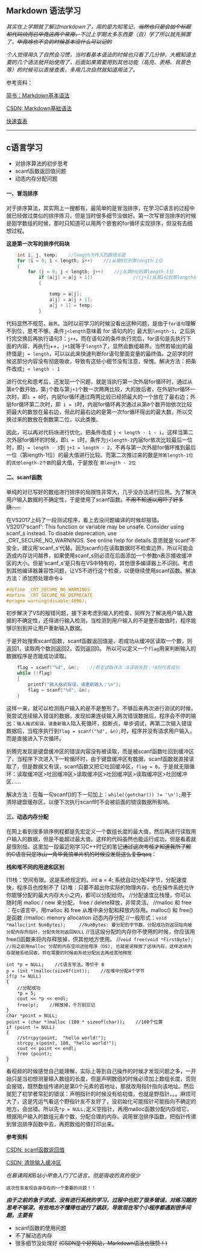 ## Markdown 语法学习
*其实在上学期就了解过markdown了，用的是为知笔记，~~当然也只是会加个标题和代码块而已毕竟这两个常用，~~不过上学期太多东西要（自）学了所以就先搁置了，~~毕竟啥也不会的时候基本没什么可以记的~~*

*个人觉得用久了自然会习惯，当时看基本语法的时候也只看了几分钟，大概知道主要的几个语法就开始使用了，后面如果需要用到其他功能（高亮、表格、背景色等）的时候可以直接查表，多用几次自然就知道用法了。*


参考资料：

[简书：Markdown基本语法](https://www.jianshu.com/p/191d1e21f7ed)

[CSDN: Markdown基础语法](https://blog.csdn.net/qq_30748863/article/details/84485240?depth_1-utm_source=distribute.pc_relevant.none-task&utm_source=distribute.pc_relevant.none-task)

[快速查表](https://blog.csdn.net/u014061630/article/details/81359144?depth_1-utm_source=distribute.pc_relevant.none-task&utm_source=distribute.pc_relevant.none-task)

***

## c语言学习

* 对排序算法的初步思考
* scanf函数返回值问题
* 动态内存分配问题

#### 一、冒泡排序
对于排序算法，其实网上一搜都有，最简单的是冒泡排序，在学习C语言的过程中就已经做过类似的排序练习，但是当时很多细节没做好。第一次写冒泡排序的时候是刚学数组的时候，那时只知道可以用两个嵌套的for循环实现排序，但没有去细想过程。

**这是第一次写的排序代码块**

```c
    int i, j, temp;    //length为传入的数组长度
    for (i = 0; i < length; i++)    //i从第0位到第length-1位
    {
        for (j = 0; j < length; j++)    //j从第0位到第length-1位
            if (a[j] > a[j + 1])               //(j+1)从第1位到第length位，越界！
            {

                temp = a[j];
                a[j] = a[j + 1];
                a[j + 1] = temp;
            }
```

代码显然不规范，`越界`。当时以前学习的时候没看出这种问题，是由于`for语句`理解不到位，思考不够。条件`j<length`意味着 for 语句内的`j` 最大到`length-1`，之后执行完交换后再执行语句3：`j++`。而在语句2的条件执行完后，for语句是先执行下面的内容，再执行j++，`j+1`就等于`length`了，显然会数组越界。当然若输出j的最终值是`j = length`，可以以此来快速判断for语句里面变量的最终值。之前学的时候这部分内容没有彻底吸收，导致有这些小细节没有注意，惭愧。解决方法：把条件改成`j < length - 1`

进行优化和思考后，还发现一个问题，就是当执行第一次外层for循环时，通过从第`0`个数开始，第`j`个数与第`j+1`个数一次两两比较，大的放后者，在外层for循环一次时，即`i = 0`时，内层for循环通过两两比较已经把最大的一个放在了最右边；外层for循环第二次时，即` i = 1`时，内层for循环再次通过从第`0`个数开始依次比较把最大的数放在最右边，但此时最右边的是第一次for循环得出的最大数，所以交换过来的数放在倒数第二位，以此类推。

因此，可以再对代码块进行优化，把条件改成 `j < length - 1 - i`，这样当第二次外层for循环的时候，即`i = 1`时，条件为`j<length-2`内层for依次比较最后一位时，即`j = length - 3`到 `j+1 = length - 2`，不再与第一次外层for循环推到最后一位（第length-1位）的最大值进行比较。而第二次推过来的数是`除第length-1位`的`其他length-2个数`的最大值，于是放在 `第length - 2位`

#### 二、scanf函数
单纯的对已写好的数组进行排序的局限性非常大，几乎没办法进行应用。为了解决用户输入数据的不确定性，于是使用了scanf函数。~~不用不知道以用吓了好多跳......~~

在VS2017上码了一段测试程序，看上去没问题编译的时候却报错。VS2017'scanf': This function or variable may be unsafe. Consider using scanf_s instead. To disable deprecation, use _CRT_SECURE_NO_WARNINGS. See online help for details.意思就是‘scanf’不安全，建议用‘scanf_s’代替。因为scanf()在读取数据时不检查边界，所以可能会造成内存访问越界，如果使用scanf_s则必须在后面添加一个参数n表示接收缓冲区的大小。但是‘scanf_s’是只有在VS中特有的，其他很多编译器上不识别。考虑到其他编译器兼容性问题，让VS不进行这个检查，以便继续使用scanf函数。解决方法：添加预处理命令↓

```c
#define _CRT_SECURE_NO_WARNINGS
#define _CRT_SECURE_NO_DEPRECATE
#pragma warning(disable:4996);
```

初步解决了VS的报错问题，接下来考虑到输入的检查，同样为了解决用户输入数据的不确定性，还得进行输入检测，当检测到用户输入的不是整形数值时，程序能够识别到并让用户重新输入数据。

于是开始搜索scanf函数，scanf函数返回值是，若成功从缓冲区读取一个数，则返回1，读取两个数则返回2，否则返回0。
所以可以定义一个`flag`用来判断输入的数据程序是否能成功读取。

```c
    flag = scanf("%d", &n);    //标志读取状态：0读取失败；!0则代表成功    
    while (!flag)
    {
        printf("输入格式有误，请重新输入：\n");
        flag = scanf("%d", &n);
    }
```

这样一来，就可以检测用户输入的是不是整形了。不够后来再次进行测试的时候，我尝试连续输入错误的数据，发现如果连续输入两次错误数据后，程序会不停的输出：`输入格式有误，请重新输入`陷入死循环，掐断点，单步调试，再第二次输入错误数据后，当程序执行到`flag = scanf("%d", &n);`时，程序并没有请求用户输入，而是直接进入下次循环。 

折腾完发现是键盘缓冲区的错误内容没有被读取，而是被scanf函数吐回到缓冲区了，当程序下次进入下一轮循环时，由于键盘缓冲区有数据，scanf函数就直接读取了，但是数据又有误，scanf函数又把它吐回缓冲区，`flag = 0`，于是就无限循环：读取缓冲区>吐回缓冲区>读取缓冲区>吐回缓冲区>读取缓冲区>吐回缓冲区......

解决方法：在每一句scanf()的下一句加上：`while((getchar()) != '\n');`用于清除键盘缓存区。以便下次执行scanf时不会被前面的错误数据所影响。

#### 三、动态内存分配
在网上看到很多排序例程都是先宏定义一个数组长度的最大值，然后再进行读取用户输入的数据，但是不能超过最大值。这样的代码虽然也能运行成功，但是看着就是很别扭。这里加一段最近刚学习C++时记的笔记~~通过这次考核才知道我所了解的C语言只是冰山一角毕竟搞单片机的时候没发现这么复杂qaq~~：

**栈和堆不同的用途和区别**

(1)栈：空间有限。这是系统规定的。int a = 4; 系统自动分配4字节，分配速度快，程序员也控制不了
(2)堆：只要不超出你实际的物理内存，也在操作系统允许你能够分配的最大内存大小之内，都可以分配给你。
//分配速度比栈慢，你可以随时用 malloc / new 来分配， free / delete释放，非常灵活。
//malloc 和 free ：在c语言中，用malloc 和 free 从堆中来分配和释放内存用。malloc() 和 free()是函数
//malloc: menory allocation 动态内存分配
//一般形式：` void *malloc(int NumBytes);     //NumBytes: 要分配的字节数。分配成功则返回指向被分配内存的指针，分配失败则返回NULL `
//当这段分配的内存你不使用的时候，你应该用free()函数来将内存释放掉，供其他地方使用。
//`void free(void *FirstByte); //将之前用malloc 分配的内存空间还给程序（OS), 也就是说释放了这块内存，这样这块内存就被系统回收，并在需要的时候由系统分配出去再给其他释放`

```
int *p = NULL;    //C语言写法，等价于 0
p = (int *)malloc(size0f(int));    //在堆中分配4个字节
if(p != NULL)
{
    //分配成功
    *p = 5;
    cout << *p << endl;
    free(p);    //释放掉，千万别忘记
}
char *point = NULL;
point = (char *)malloc (100 * sizeof(char));    //100个位置
if (point != NULL)
{
    //strcpy(point,  "hello world!");
    strcpy_s(point, 100, "hello world!");
    cout << point << endl;
    free (point);
}
```

看视频的时候感觉自己能理解，实际上等到自己操作的时候才发现问题之多，一开始只是当初想测量输入数组的长度，但是声明数组的时候必须加上数组长度，否则会报错，既然数组传递的是第0个元素的首地址，那就改用指针指向该地址。然后就犯了初学者常犯的错误：声明指针的时候没有给初值，也就是野指针。。。麻烦可大了，这是凭运气看这个野指针友不友好了，没初始化可能指针可能指向不确定的地方，会出错。所以先`*p = NULL;`定义空指针，再用malloc函数分配内存给它，根据用户输入的数组元素个数，分配合理的内存。调用冒泡排序函数，把指针传递到冒泡排序函数中去，再把数组的值打印出来。


**参考资料**

[CSDN: scanf函数返回值](https://blog.csdn.net/anlidengshiwei/article/details/39256117?ops_request_misc=%7B%22request%5Fid%22%3A%22158355022019724811825552%22%2C%22scm%22%3A%2220140713.130056874..%22%7D&request_id=158355022019724811825552&biz_id=0&utm_source=distribute.pc_search_result.none-task)

[CSDN: 清除输入缓冲区](https://blog.csdn.net/qq_21480607/article/details/90741010)

*在慕课网和B站小甲鱼入门了C语言，但是吸收的真的很少*

`这次任务发现自身存在的一个重要的问题！！`

***由于之前的急于求成，没有进行系统的学习，过程中也犯了很多错误，对练习题的思考不够深，有些地方不懂得也进行了跳跃，导致现在写个小程序都遇到很多问题，主要有***

* scanf函数的使用问题
* 不了解动态内存
* 很多细节没处理好
~~(CSDN是个好网站，Markdown语法也很赞！)~~


